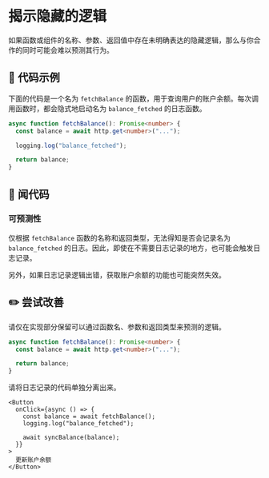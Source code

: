 # 揭示隐藏的逻辑

<div style="margin-top: 16px">
<Badge type="info" text="可预测性" />
</div>

如果函数或组件的名称、参数、返回值中存在未明确表达的隐藏逻辑，那么与你合作的同时可能会难以预测其行为。

## 📝 代码示例

下面的代码是一个名为 `fetchBalance` 的函数，用于查询用户的账户余额。每次调用函数时，都会隐式地启动名为 `balance_fetched` 的日志函数。

```typescript 4
async function fetchBalance(): Promise<number> {
  const balance = await http.get<number>("...");

  logging.log("balance_fetched");

  return balance;
}
```

## 👃 闻代码

### 可预测性

仅根据 `fetchBalance` 函数的名称和返回类型，无法得知是否会记录名为 `balance_fetched` 的日志。因此，即使在不需要日志记录的地方，也可能会触发日志记录。

另外，如果日志记录逻辑出错，获取账户余额的功能也可能突然失效。

## ✏️ 尝试改善

请仅在实现部分保留可以通过函数名、参数和返回类型来预测的逻辑。

```typescript
async function fetchBalance(): Promise<number> {
  const balance = await http.get<number>("...");

  return balance;
}
```

请将日志记录的代码单独分离出来。

```tsx
<Button
  onClick={async () => {
    const balance = await fetchBalance();
    logging.log("balance_fetched");

    await syncBalance(balance);
  }}
>
  更新账户余额
</Button>
```
